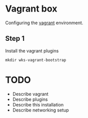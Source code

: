 # Vagrant box

Configuring the [vagrant](https://www.vagrantup.com) environment.

## Step 1

Install the vagrant plugins

```
mkdir wks-vagrant-bootstrap
```


# TODO
- Describe vagrant
- Describe plugins
- Describe this installation
- Describe networking setup

